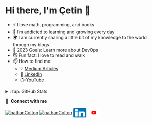 <!--
![](https://komarev.com/ghpvc/?username=cetinakkaya)

<img src="https://github-readme-stats.vercel.app/api?username=cetinakkaya&theme=chartreuse-dark" alt="my github stats" width="49%"/>

<img src="https://github-readme-streak-stats.herokuapp.com/?user=cetinakkaya&theme=chartreuse-dark" alt="my commit status" width="49%" />

<img src="https://github-readme-stats.vercel.app/api/top-langs/?username=cetinakkaya&theme=chartreuse-dark&layout=compact" alt="languages" width="50%">
-->

# Hi there, I'm Çetin 👋 

- :zap: I love math, programming, and books
- 🌱 I’m addicted to learning and growing every day
- :earth_africa: I am currently sharing a little bit of my knowledge to the world through my blogs
- 🥅 2023 Goals: Learn more about DevOps
- 😻 Fun fact: I love to read and walk
- 📫 How to find me:
  - :bulb: [Medium Articles](https://cetinakkaya.medium.com/)
  - :office: [LinkedIn](https://www.linkedin.com/in/cetin-akkaya/)
  - 📺:[YouTube](https://youtube.com/@cetinakkaya)


<details>
  <summary>:zap: GitHub Stats</summary>

<img src="https://github-readme-stats.vercel.app/api?username=cetinakkaya&theme=chartreuse-dark" alt="my github stats" width="49%"/>

<img src="https://github-readme-streak-stats.herokuapp.com/?user=cetinakkaya&theme=chartreuse-dark" alt="my commit status" width="49%"/>

<img src="https://github-readme-stats.vercel.app/api/top-langs/?username=cetinakkaya&theme=chartreuse-dark&layout=compact" alt="languages" width="50%">  

</details>

🔗 &nbsp;**Connect with me**
<p align="left">
<a href="https://dev.to/nathanColton" target="blank"><img align="center" src="https://cdn.jsdelivr.net/npm/simple-icons@3.0.1/icons/dev-dot-to.svg" alt="nathanColton" height="30" width="40" /></a>
<a href="https://twitter.com/nathanColton" target="blank"><img align="center" src="https://raw.githubusercontent.com/nathanColton/github-profile-readme-generator/master/src/images/icons/Social/twitter.svg" alt="nathanColton" height="30" width="40" /></a>
<a href="https://www.linkedin.com/in/cetin-akkaya/" target="blank"><img align="center" src="https://raw.githubusercontent.com/cetinakkaya/cetinakkaya/main/174857.png" alt="cetinakkaya" height="30" width="40" /></a>
<a href="https://youtube.com/@cetinakkaya" target="blank"><img align="center" src="https://raw.githubusercontent.com/cetinakkaya/cetinakkaya/main/youtube-logo-hd-8.png" alt="cetinakkaya" height="30" width="40" /></a>

